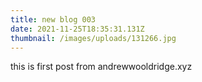 ```yaml
---
title: new blog 003
date: 2021-11-25T18:35:31.131Z
thumbnail: /images/uploads/131266.jpg
---
```

this is first post from andrewwooldridge.xyz